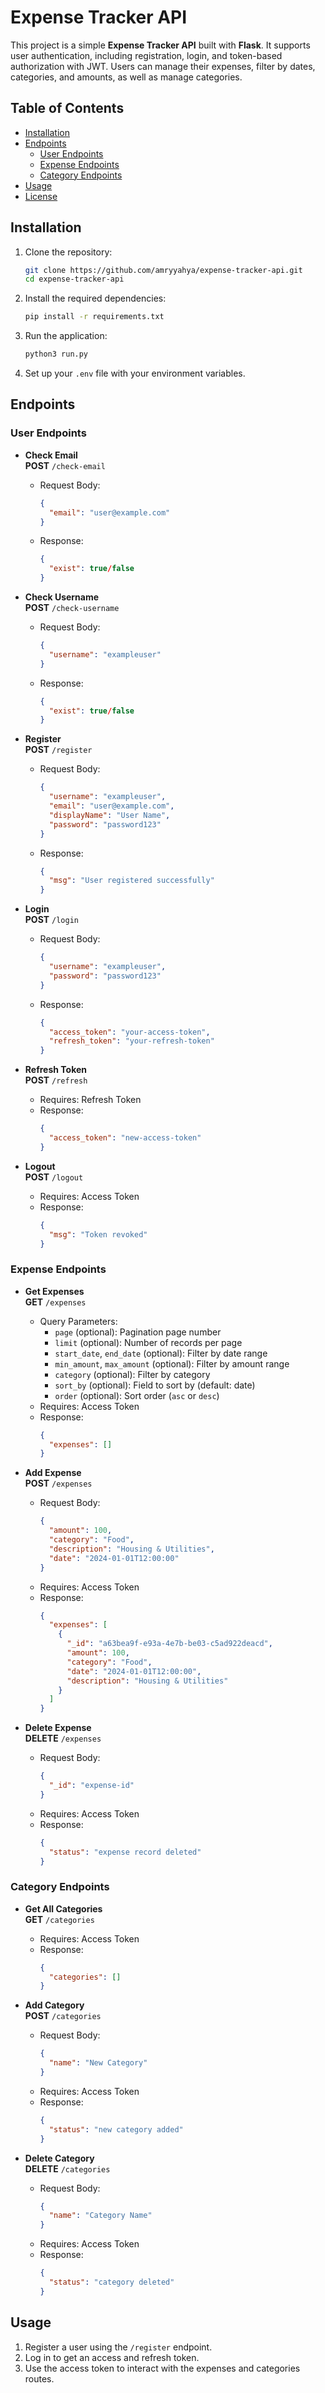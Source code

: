 # Expense Tracker API

This project is a simple **Expense Tracker API** built with **Flask**. It supports user authentication, including registration, login, and token-based authorization with JWT. Users can manage their expenses, filter by dates, categories, and amounts, as well as manage categories.

## Table of Contents

- [Installation](#installation)
- [Endpoints](#endpoints)
  - [User Endpoints](#user-endpoints)
  - [Expense Endpoints](#expense-endpoints)
  - [Category Endpoints](#category-endpoints)
- [Usage](#usage)
- [License](#license)

## Installation

1. Clone the repository:
    ```bash
    git clone https://github.com/amryyahya/expense-tracker-api.git
    cd expense-tracker-api
    ```

2. Install the required dependencies:
    ```bash
    pip install -r requirements.txt
    ```

3. Run the application:
    ```bash
    python3 run.py
    ```

4. Set up your `.env` file with your environment variables.

## Endpoints

### User Endpoints

- **Check Email**  
  **POST** `/check-email`
  - Request Body: 
    ```json
    {
      "email": "user@example.com"
    }
    ```
  - Response: 
    ```json
    {
      "exist": true/false
    }
    ```

- **Check Username**  
  **POST** `/check-username`
  - Request Body: 
    ```json
    {
      "username": "exampleuser"
    }
    ```
  - Response: 
    ```json
    {
      "exist": true/false
    }
    ```

- **Register**  
  **POST** `/register`
  - Request Body:
    ```json
    {
      "username": "exampleuser",
      "email": "user@example.com",
      "displayName": "User Name",
      "password": "password123"
    }
    ```
  - Response:
    ```json
    {
      "msg": "User registered successfully"
    }
    ```

- **Login**  
  **POST** `/login`
  - Request Body:
    ```json
    {
      "username": "exampleuser",
      "password": "password123"
    }
    ```
  - Response:
    ```json
    {
      "access_token": "your-access-token",
      "refresh_token": "your-refresh-token"
    }
    ```

- **Refresh Token**  
  **POST** `/refresh`
  - Requires: Refresh Token
  - Response:
    ```json
    {
      "access_token": "new-access-token"
    }
    ```

- **Logout**  
  **POST** `/logout`
  - Requires: Access Token
  - Response:
    ```json
    {
      "msg": "Token revoked"
    }
    ```

### Expense Endpoints

- **Get Expenses**  
  **GET** `/expenses`
  - Query Parameters:
    - `page` (optional): Pagination page number
    - `limit` (optional): Number of records per page
    - `start_date`, `end_date` (optional): Filter by date range
    - `min_amount`, `max_amount` (optional): Filter by amount range
    - `category` (optional): Filter by category
    - `sort_by` (optional): Field to sort by (default: date)
    - `order` (optional): Sort order (`asc` or `desc`)
  - Requires: Access Token
  - Response:
    ```json
    {
      "expenses": []
    }
    ```

- **Add Expense**  
  **POST** `/expenses`
  - Request Body:
    ```json
    {
      "amount": 100,
      "category": "Food",
      "description": "Housing & Utilities",
      "date": "2024-01-01T12:00:00"
    }
    ```
  - Requires: Access Token
  - Response:
    ```json
    {
      "expenses": [
        {
          "_id": "a63bea9f-e93a-4e7b-be03-c5ad922deacd",
          "amount": 100,
          "category": "Food",
          "date": "2024-01-01T12:00:00",
          "description": "Housing & Utilities"
        }
      ]
    }
    ```

- **Delete Expense**  
  **DELETE** `/expenses`
  - Request Body:
    ```json
    {
      "_id": "expense-id"
    }
    ```
  - Requires: Access Token
  - Response:
    ```json
    {
      "status": "expense record deleted"
    }
    ```

### Category Endpoints

- **Get All Categories**  
  **GET** `/categories`
  - Requires: Access Token
  - Response:
    ```json
    {
      "categories": []
    }
    ```

- **Add Category**  
  **POST** `/categories`
  - Request Body:
    ```json
    {
      "name": "New Category"
    }
    ```
  - Requires: Access Token
  - Response:
    ```json
    {
      "status": "new category added"
    }
    ```

- **Delete Category**  
  **DELETE** `/categories`
  - Request Body:
    ```json
    {
      "name": "Category Name"
    }
    ```
  - Requires: Access Token
  - Response:
    ```json
    {
      "status": "category deleted"
    }
    ```

## Usage

1. Register a user using the `/register` endpoint.
2. Log in to get an access and refresh token.
3. Use the access token to interact with the expenses and categories routes.
